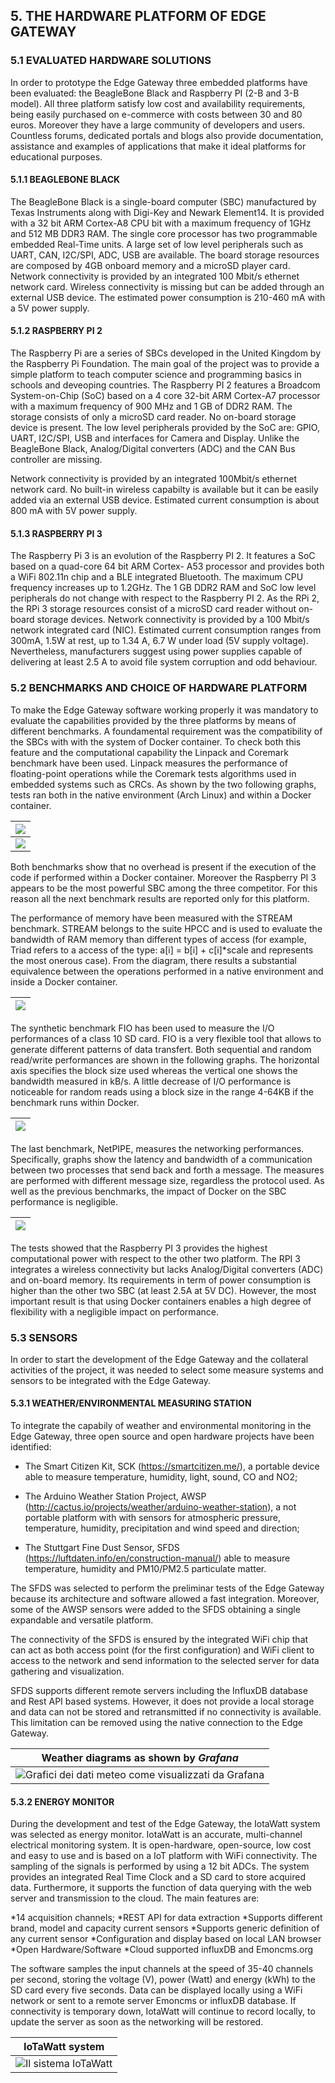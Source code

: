 ## 5. THE HARDWARE PLATFORM OF EDGE GATEWAY
### 5.1 EVALUATED HARDWARE SOLUTIONS
In order to prototype the Edge Gateway three embedded platforms have been evaluated: the BeagleBone Black and Raspberry PI (2-B and 3-B model).
All three platform satisfy low cost and availability requirements, being
easily purchased on e-commerce with costs between 30 and 80 euros. Moreover they have a large community of developers and users. Countless forums,
dedicated portals and blogs also provide documentation, assistance and examples
of applications that make it ideal platforms for educational purposes.

#### 5.1.1 BEAGLEBONE BLACK
The BeagleBone Black is a single-board computer (SBC) manufactured by Texas Instruments along with Digi-Key and Newark Element14. It is provided with a 32 bit ARM Cortex-A8 CPU bit with a maximum frequency of 1GHz and 512 MB DDR3 RAM. The single core processor has two programmable embedded Real-Time units. A large set of low level peripherals such as UART, CAN, I2C/SPI, ADC, USB are available.
The board storage resources are composed by 4GB onboard memory and a microSD player card.  
Network connectivity is provided by an integrated 100 Mbit/s ethernet network card. Wireless connectivity is missing but can be added through an external USB device. The estimated power consumption is 210-460 mA with a 5V power supply.

#### 5.1.2 RASPBERRY PI 2
The Raspberry Pi are a series of SBCs developed in the United Kingdom by the
Raspberry Pi Foundation. The main goal of the project was to provide a simple platform to teach computer science and programming basics in schools and deveoping countries. The Raspberry PI 2 features a Broadcom System-on-Chip (SoC) based on a 4 core 32-bit ARM Cortex-A7 processor with a maximum frequency of 900 MHz and 1 GB of DDR2 RAM. The storage consists of only a microSD card reader. No on-board storage device is present. The low level peripherals provided by the SoC are: GPIO, UART, I2C/SPI, USB and interfaces for Camera and Display. Unlike the BeagleBone Black, Analog/Digital converters (ADC) and the CAN Bus controller are missing. 

Network connectivity is provided by an integrated 100Mbit/s ethernet network card. No built-in wireless capabilty is available but it can be easily added via an external USB device. Estimated current consumption is about 800 mA with 5V power supply.

#### 5.1.3 RASPBERRY PI 3
The Raspberry Pi 3 is an evolution of the Raspberry PI 2. It features a SoC based on a quad-core 64 bit ARM Cortex- A53 processor and provides both a WiFi 802.11n chip and a BLE integrated Bluetooth. The
maximum CPU frequency increases up to 1.2GHz. The 1 GB DDR2 RAM and SoC low level peripherals do not change with respect to the Raspberry PI 2.
As the RPi 2, the RPi 3 storage resources consist of a microSD card reader without on-board storage devices. 
Network connectivity is provided by a 100 Mbit/s network integrated card (NIC). Estimated current consumption ranges from 300mA, 1.5W at rest,
up to 1.34 A, 6.7 W under load (5V supply voltage). Nevertheless, 
manufacturers suggest using power supplies capable of delivering
at least 2.5 A to avoid file system corruption and odd behaviour.

### 5.2 BENCHMARKS AND CHOICE OF HARDWARE PLATFORM
To make the Edge Gateway software working properly it was mandatory to evaluate the capabilities provided by the three platforms by means of different benchmarks.
A foundamental requirement was the compatibility of the SBCs with with the system of Docker container. To check both this feature and the computational capability the Linpack and Coremark benchmark have been used. Linpack measures the performance of floating-point operations while the Coremark tests algorithms used in embedded systems such as CRCs. As shown by the two following graphs, tests ran both in the native environment (Arch Linux) and within a Docker container.

![](../../img/linpack.png)  |
-------------------------|
![](../../img/coremark.png) |

Both benchmarks show that no overhead is present if the execution of the code if performed within a Docker container.
Moreover the Raspberry PI 3 appears to be the most powerful SBC among the three competitor. For this reason all the next benchmark results are reported only for this platform. 

The performance of memory have been measured with the STREAM benchmark. STREAM belongs to the suite HPCC and is used to evaluate the bandwidth of RAM memory than different types of access (for example, Triad refers to a access of the type: a[i] = b[i] + c[i]*scale and represents the most onerous case). From the diagram, there results a substantial equivalence between the operations performed in a native environment and inside a Docker container.

![](../../img/stream_rpi3.png) |
----------------------------|

The synthetic benchmark FIO has been used to measure the I/O performances of a class 10 SD card. FIO is a very flexible tool that allows to generate different patterns of data transfert. Both sequential and random read/write performances are shown in the following graphs. The horizontal axis specifies the block size used whereas the vertical one shows the bandwidth measured in kB/s. A little decrease of I/O performance is noticeable for random reads using a block size in the range 4-64KB if the benchmark runs within Docker. 

![](../../img/disk_io_rpi3.png) |
-----------------------------|

The last benchmark, NetPIPE, measures the networking performances. Specifically, graphs show the latency and bandwidth of a communication between two processes that send back and forth a message. The measures are performed with different message size, regardless the protocol used. As well as the previous benchmarks, the impact of Docker on the SBC performance is negligible.

![](../../img/netpipe_rpi3.png) |
-----------------------------|

The tests showed that the Raspberry PI 3 provides the highest computational power with respect to the other two platform. The RPI 3 integrates a wireless connectivity but lacks Analog/Digital converters (ADC) and on-board memory. Its requirements in term of power consumption is higher than the other two SBC (at least 2.5A at 5V DC).
However, the most important result is that using Docker containers enables a high degree of flexibility with a negligible impact on performance. 


### 5.3 SENSORS

In order to start the development of the Edge Gateway and the collateral activities of the project, it was needed to select some measure systems and sensors to be integrated with the Edge Gateway.

#### 5.3.1 WEATHER/ENVIRONMENTAL MEASURING STATION
To integrate the capabily of weather and environmental monitoring in the Edge Gateway, three open source and open hardware projects have been identified:

* The Smart Citizen Kit, SCK (<https://smartcitizen.me/>), a portable device able to measure temperature, humidity, light, sound, CO and NO2;

* The Arduino Weather Station Project, AWSP
  (<http://cactus.io/projects/weather/arduino-weather-station>), a not portable  platform with with sensors for atmospheric pressure, temperature, humidity, precipitation and wind speed and direction;

* The Stuttgart Fine Dust Sensor, SFDS
  (<https://luftdaten.info/en/construction-manual/>) able to measure  temperature, humidity and PM10/PM2.5 particulate matter.

The SFDS was selected to perform the preliminar tests of the Edge Gateway because its architecture and software allowed a fast integration. Moreover, some of the AWSP sensors were added to the SFDS obtaining a single expandable and versatile platform.

The connectivity of the SFDS is ensured by the integrated WiFi chip that can act as both access point (for the first configuration) and WiFi client to access to the network and send information to the selected server for data gathering and visualization.

SFDS supports different remote servers including the InfluxDB database and Rest API based systems. However, it does not provide a local storage and data can not be stored and retransmitted  if no connectivity is available. This limitation can be removed using the native connection to the Edge Gateway.

Weather diagrams as shown by *Grafana*|
------------------------------------------------------|
![Grafici dei dati meteo come visualizzati da Grafana](../../img/sfds-grafana.png) |

#### 5.3.2 ENERGY MONITOR
During the development and test of the Edge Gateway, the IotaWatt system was selected as energy monitor.
IotaWatt is an accurate, multi-channel electrical monitoring system. It is open-hardware, open-source, low cost and easy to use and is based on a IoT platform with WiFi connectivity. The sampling of the signals is performed by using a 12 bit ADCs. The system provides an integrated Real Time Clock and a SD card to store acquired data. Furthermore, it supports the function of data querying with the web server and transmission to the cloud. 
The main features are:

*14 acquisition channels;
*REST API for data extraction
*Supports different brand, model and capacity current sensors
*Supports generic definition of any current sensor
*Configuration and display based on local LAN browser
*Open Hardware/Software
*Cloud supported influxDB and Emoncms.org

The software samples the input channels at the speed of 35-40 channels per second, storing the voltage (V), power (Watt) and energy (kWh) to the SD card every five seconds. Data can be displayed locally using a WiFi network or sent to a remote server Emoncms or influxDB database. If connectivity is temporary down, IotaWatt will continue to record locally, to update the server as soon as the networking will be restored.

IoTaWatt system|
------------------------------------------------------|
![Il sistema IoTaWatt](../../img/iotawatt-system.png) |